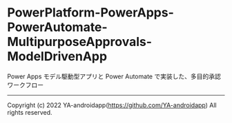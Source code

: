 # PowerPlatform-PowerApps-PowerAutomate-MultipurposeApprovals-ModelDrivenApp

Power Apps モデル駆動型アプリと Power Automate で実装した、多目的承認ワークフロー

---

Copyright (c) 2022 YA-androidapp(https://github.com/YA-androidapp) All rights reserved.
